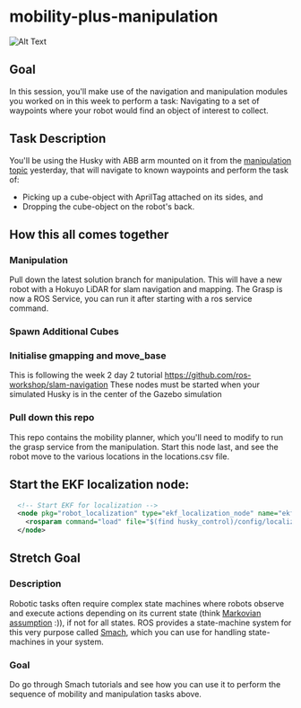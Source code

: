 # mobility-plus-manipulation
![Alt Text](./resources/images/grabcube.gif)
## Goal

In this session, you'll make use of the navigation and manipulation modules you worked on in 
this week to perform a task: Navigating to a set of waypoints where your robot would find
an object of interest to collect.

## Task Description

You'll be using the Husky with ABB arm mounted on it from the 
[manipulation topic](https://github.com/ros-workshop/manipulation) yesterday, that will navigate to known waypoints and
perform the task of:
 
* Picking up a cube-object with AprilTag attached on its sides, and
* Dropping the cube-object on the robot's back.  

## How this all comes together

### Manipulation

Pull down the latest solution branch for manipulation. This will have a new robot with a Hokuyo LiDAR for slam navigation
and mapping. The Grasp is now a ROS Service, you can run it after starting with a ros service command.

### Spawn Additional Cubes

### Initialise gmapping and move_base

This is following the week 2 day 2 tutorial https://github.com/ros-workshop/slam-navigation
These nodes must be started when your simulated Husky is in the center of the Gazebo simulation

### Pull down this repo

This repo contains the mobility planner, which you'll need to modify to run the grasp service from the manipulation.
Start this node last, and see the robot move to the various locations in the locations.csv file.

## Start the EKF localization node:

```xml
  <!-- Start EKF for localization -->
  <node pkg="robot_localization" type="ekf_localization_node" name="ekf_localization">
    <rosparam command="load" file="$(find husky_control)/config/localization.yaml" />
  </node>
```

## Stretch Goal

### Description

Robotic tasks often require complex state machines where robots observe and execute actions depending on its current
state (think [Markovian assumption](https://en.wikipedia.org/wiki/Markov_property) :)), if not for all states. ROS
provides a state-machine system for this very purpose called [Smach](http://wiki.ros.org/smach), which you can 
use for handling state-machines in your system. 

### Goal

Do go through Smach tutorials and see how you can use it to perform the sequence of mobility and manipulation tasks
above.  

